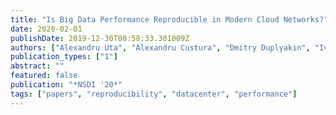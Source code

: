 ```yaml
---
title: "Is Big Data Performance Reproducible in Modern Cloud Networks?"
date: 2020-02-01
publishDate: 2019-12-30T00:58:33.301009Z
authors: ["Alexandru Uta", "Alexandru Custura", "Dmitry Duplyakin", "Ivo Jimenez", "Jan Rellermeyer", "Carlos Maltzahn", "Robert Ricci", "Alexandru Iosup"]
publication_types: ["1"]
abstract: ""
featured: false
publication: "*NSDI '20*"
tags: ["papers", "reproducibility", "datacenter", "performance"]
---
```


